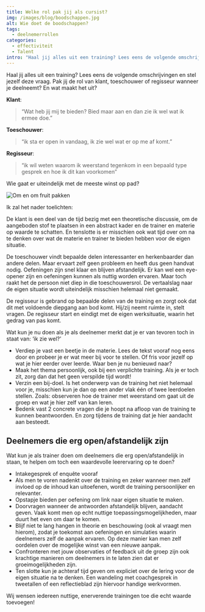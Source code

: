 ```yaml
---
title: Welke rol pak jij als cursist?
img: /images/blog/boodschappen.jpg
alt: Wie doet de boodschappen?
tags:
  - deelnemerrollen
categories:
  - effectiviteit
  - Talent
intro: "Haal jij alles uit een training? Lees eens de volgende omschrijvingen en stel jezelf deze vraag. Pak jij de rol van klant, toeschouwer of regisseur wanneer je deelneemt? En wat maakt het uit?"
---
```


Haal jij alles uit een training? Lees eens de volgende omschrijvingen en stel jezelf deze vraag. Pak jij de rol van klant, toeschouwer of regisseur wanneer je deelneemt? En wat maakt het uit?

**Klant**: 

> “Wat heb jij mij te bieden? Bied maar aan en dan zie ik wel wat ik ermee doe.”

**Toeschouwer**: 

> “ik sta er open in vandaag, ik zie wel wat er op me af komt.”

**Regisseur**: 

> “ik wil weten waarom ik weerstand tegenkom in een bepaald type gesprek en hoe ik dit kan voorkomen”

Wie gaat er uiteindelijk met de meeste winst op pad?

![Om en om fruit pakken](@/assets/images/blog/fruit.png)

Ik zal het nader toelichten:

De klant is een deel van de tijd bezig met een theoretische discussie, om de aangeboden stof te plaatsen in een abstract kader en de trainer en materie op waarde te schatten. En tenslotte is er misschien ook wat tijd over om na te denken over wat de materie en trainer te bieden hebben voor de eigen situatie.

De toeschouwer vindt bepaalde delen interessanter en herkenbaarder dan andere delen. Maar ervaart zelf geen probleem en heeft dus geen handvat nodig. Oefeningen zijn snel klaar en blijven afstandelijk. Er kan wel een eye-opener zijn en oefeningen kunnen als nuttig worden ervaren. Maar
toch raakt het de persoon niet diep in die toeschouwersrol. De vertaalslag naar
de eigen situatie wordt uiteindelijk misschien helemaal niet gemaakt.

De regisseur is gebrand op bepaalde delen van de training en zorgt ook dat dit met voldoende diepgang aan bod komt. Hij/zij neemt ruimte in, stelt vragen. De regisseur start en eindigt met de eigen werksituatie, waarin het gedrag van pas komt.

Wat kun je nu doen als je als deelnemer merkt dat je er van tevoren toch in staat van: ‘ik zie wel?’

- Verdiep je vast een beetje in de materie. Lees de tekst vooraf nog eens door en probeer je er wat meer bij voor te stellen. Of fris voor jezelf op wat je hier eerder over leerde. Waar ben je nu benieuwd naar?
- Maak het thema persoonlijk, ook bij een verplichte training. Als je er toch zit, zorg dan dat het geen verspilde tijd wordt!
- Verzin een bij-doel. Is het onderwerp van de training het niet helemaal voor je, misschien kun je dan op een ander vlak één of twee leerdoelen stellen. Zoals: observeren hoe de trainer met weerstand om gaat uit de groep en wat je hier zelf van kan leren.
- Bedenk vast 2 concrete vragen die je hoopt na afloop van de training te kunnen beantwoorden. En zorg tijdens de training dat je hier aandacht aan besteedt.

## Deelnemers die erg open/afstandelijk zijn

Wat kun je als trainer doen om deelnemers die erg open/afstandelijk in staan, te helpen om toch een waardevolle leerervaring op te doen?

- Intakegesprek of enquête vooraf
- Als men te voren nadenkt over de training en zeker wanneer men zelf invloed op de inhoud kan uitoefenen, wordt de training persoonlijker en relevanter.
- Opstapje bieden per oefening om link naar eigen situatie te maken.
- Doorvragen wanneer de antwoorden afstandelijk blijven, aandacht geven. Vaak komt men op echt nuttige toepassingsmogelijkheden, maar duurt het even om daar te komen.
- Blijf niet te lang hangen in theorie en beschouwing (ook al vraagt men hierom), zodat je toekomst aan oefeningen en simulaties waarin deelnemers zelf de aanpak ervaren. Op deze manier kan men zelf oordelen over de mogelijke winst van een nieuwe aanpak.
- Confronteren met jouw observaties of feedback uit de groep zijn ook krachtige manieren om deelnemers in te laten zien dat er groeimogelijkheden zijn.
- Ten slotte kun je achteraf tijd geven om expliciet over de lering voor de eigen situatie na te denken. Een wandeling met coachgesprek in tweetallen of een reflectieblad zijn hiervoor handige werkvormen.

Wij wensen iedereen nuttige, enerverende trainingen toe die echt waarde toevoegen!
